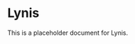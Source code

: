 ﻿<!-- 
---
title: "Lynis"
description: "Placeholder description for Lynis"
author: "VintageDon"
tags: ["placeholder", "documentation"]
category: "Compliance"
kb_type: "Reference"
version: "0.1"
status: "Draft"
last_updated: "2025-03-16"
---
-->

# Lynis

This is a placeholder document for Lynis.
